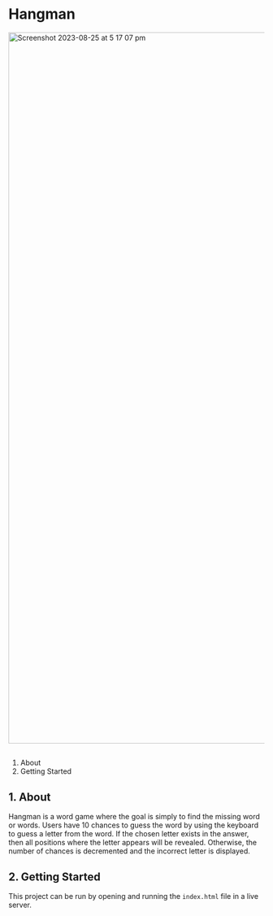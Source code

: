 # Hangman
<img width="1400" alt="Screenshot 2023-08-25 at 5 17 07 pm" src="https://github.com/NematBhullar/Hangman/assets/91060343/14735e2e-06a9-46d1-82a9-0d11dffa4f34">

##
1. About
2. Getting Started

## 1. About 
Hangman is a word game where the goal is simply to find the missing word or words. Users have 10 
chances to guess the word by using the keyboard to guess a letter from the word. If the chosen letter exists in the answer, then all positions where the letter appears will be revealed. Otherwise, the number of chances is decremented and the incorrect letter is displayed.

## 2. Getting Started
This project can be run by opening and running the `index.html` file in a live server.
